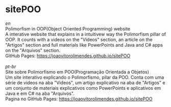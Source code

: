# sitePOO
<em>en</em>
<br>
Polimorfism in OOP(Object Oriented Programming) website
<br>
A interative website that explains in a intuitivew way the Polimorfism pillar of OOP. It counts with a videos on the "Videos" section, an article on the "Artigos" section and full materials like PowerPoints and Java and C# apps on the "Arquivos" section.
<br>
GitHub Pages: https://joaovitorolimendes.github.io/sitePOO
<br>
<br>
<em>pt-br</em>
<br>
Site sobre Polimorfismo em POO(Programação Orientada a Objetos)
<br>
Um site interativo explicando o Polimorfismo, pilar da POO. Conta com uma série de videos na aba "Videos", um artigo explicativo na aba de "Artigos" e um conjunto de materiais explicativos como PowerPoints e aplicativos em Java e em C# na aba "Arquivos".
<br>
Pagina no GitHub Pages: https://joaovitorolimendes.github.io/sitePOO
